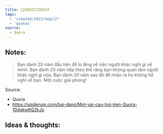 ```yaml
---
title: 💬220917220234
tags:
  - 'created/2022/Sep/17'
  - 'quotes'
source:
  - Quora
---
```


## Notes:

> Bạn dành 20 năm đầu tiên để lo lắng về việc người khác nghĩ gì về mình. Bạn dành 20 năm tiếp theo thề rằng bạn không quan tâm người khác nghĩ gì nữa. Bạn dành 20 năm sau đó để nhận ra họ không hề nghĩ về bạn. Một cuộc giải phóng!

Source: 
- Quora
- https://spiderum.com/bai-dang/Mot-vai-cau-hoi-tren-Quora-10dgkwKQ2kJo

## Ideas & thoughts:
